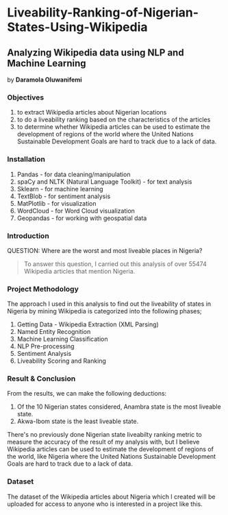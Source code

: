 # Liveability-Ranking-of-Nigerian-States-Using-Wikipedia
## Analyzing Wikipedia data using NLP and Machine Learning ##

by **Daramola Oluwanifemi**

### Objectives ###
1. to extract Wikipedia articles about Nigerian locations
2. to do a liveability ranking based on the characteristics of the articles
3. to determine whether Wikipedia articles can be used to estimate the development of regions of the world where the United Nations Sustainable Development Goals are hard to track due to a lack of data. 


### Installation ###
1. Pandas - for data cleaning/manipulation
2. spaCy and NLTK (Natural Language Toolkit) - for text analysis
3. Sklearn - for machine learning
4. TextBlob - for sentiment analysis
5. MatPlotlib - for visualization
6. WordCloud - for Word Cloud visualization
7. Geopandas - for working with geospatial data

### Introduction ###
QUESTION: Where are the worst and most liveable places in Nigeria?
> To answer this question, I carried out this analysis of over 55474 Wikipedia articles that mention Nigeria.

### Project Methodology ###
The approach I used in this analysis to find out the liveability of states in Nigeria by mining Wikipedia is categorized into the following phases;
1. Getting Data - Wikipedia Extraction (XML Parsing)
2. Named Entity Recognition
3. Machine Learning Classification
4. NLP Pre-processing
5. Sentiment Analysis
6. Liveability Scoring and Ranking

### Result & Conclusion ###
From the results, we can make the following deductions:
1. Of the 10 Nigerian states considered, Anambra state is the most liveable state.
2. Akwa-Ibom state is the least liveable state.

There's no previously done Nigerian state liveabilty ranking metric to measure the accuracy of the result of my analysis with, but I believe Wikipedia articles can be used to estimate the development of regions of the world, like Nigeria where the United Nations Sustainable Development Goals are hard to track due to a lack of data.


### Dataset ###
The dataset of the Wikipedia articles about Nigeria which I created will be uploaded for access to anyone who is interested in a project like this.
